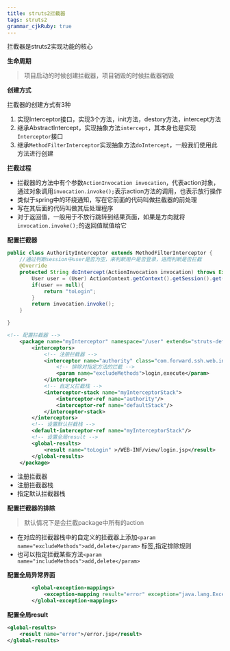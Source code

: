 ```yaml
---
title: struts2拦截器
tags: struts2
grammar_cjkRuby: true
---
```


拦截器是struts2实现功能的核心

**生命周期**

> 项目启动的时候创建拦截器，项目销毁的时候拦截器销毁

**创建方式**

拦截器的创建方式有3种

1. 实现Interceptor接口，实现3个方法，init方法，destory方法，intercept方法
2. 继承AbstractIntercept，实现抽象方法`intercept`，其本身也是实现`Interceptor`接口
3. 继承`MethodFilterInterceptor`实现抽象方法`doIntercept`，一般我们使用此方法进行创建

**拦截过程**

 - 拦截器的方法中有个参数`ActionInvocation invocation`，代表action对象，通过对象调用`invocation.invoke();`表示action方法的调用，也表示放行操作
 - 类似于spring中的环绕通知，写在它前面的代码叫做拦截器的前处理
 - 写在其后面的代码叫做其后处理程序
 - 对于返回值，一般用于不放行跳转到结果页面，如果是方向就将`invocation.invoke();`的返回值赋值给它

**配置拦截器**

``` java
public class AuthorityInterceptor extends MethodFilterInterceptor {
	//通过判断session中user是否为空，来判断用户是否登录，进而判断是否拦截
	@Override
	protected String doIntercept(ActionInvocation invocation) throws Exception {
		User user = (User) ActionContext.getContext().getSession().get("user");
		if(user == null){
			return "toLogin";
		}
		return invocation.invoke();
	}

}
```


``` xml
<!-- 配置拦截器 -->
	<package name="myInterceptor" namespace="/user" extends="struts-default">
		<interceptors>
			<!-- 注册拦截器 -->
			<interceptor name="authority" class="com.forward.ssh.web.interceptor.AuthorityInterceptor">
				<!-- 排除对指定方法的拦截 -->
				<param name="excludeMethods">login,execute</param>
			</interceptor>
			<!-- 自定义拦截栈 -->
			<interceptor-stack name="myInterceptorStack">
				<interceptor-ref name="authority"/>
				<interceptor-ref name="defaultStack"/>
			</interceptor-stack>
		</interceptors>
		<!-- 设置默认拦截栈 -->
		<default-interceptor-ref name="myInterceptorStack"/>
		<!-- 设置全局result -->
		<global-results>
			<result name="toLogin" >/WEB-INF/view/login.jsp</result>
		</global-results>
	</package>
```

 - 注册拦截器
 - 注册拦截器栈
 - 指定默认拦截器栈

**配置拦截器的排除**

> 默认情况下是会拦截package中所有的action

- 在对应的拦截器栈中的自定义的拦截器上添加`<param name="excludeMethods">add,delete</param>` 标签,指定排除规则
- 也可以指定拦截某些方法`<param name="includeMethods">add,delete</param>`

**配置全局异常界面**

``` xml
		<global-exception-mappings>
			<exception-mapping result="error" exception="java.lang.Exception"></exception-mapping>
		</global-exception-mappings>
```
**配置全局result**

``` xml
<global-results>
	<result name="error">/error.jsp</result>
</global-results>
```
